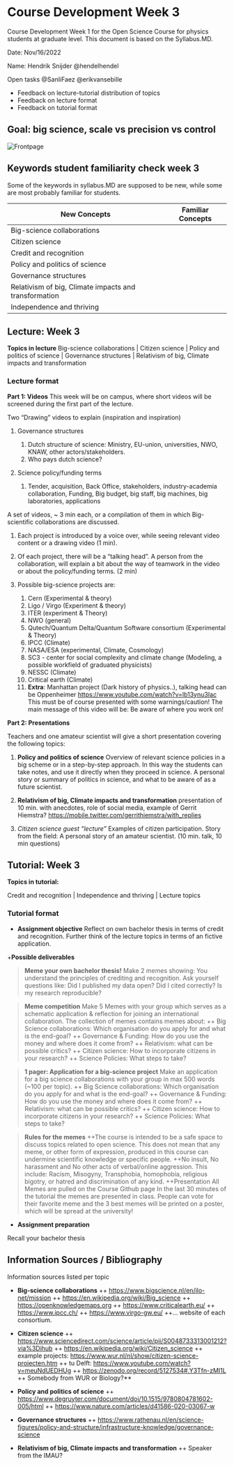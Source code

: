# Course Development Week 3
Course Development Week 1 for the Open Science Course for physics students at graduate level. This document is based on the Syllabus.MD.

Date: Nov/16/2022

Name: Hendrik Snijder @hendelhendel

Open tasks @SanliFaez @erikvansebille
+ Feedback on lecture-tutorial distribution of topics
+ Feedback on lecture format
+ Feedback on tutorial format


## Goal: big science, scale vs precision vs control

![Frontpage](https://github.com/hendelhendel/OS4Physicists/blob/25c496872fc470f2e8701d5c636e4c963edd51f5/CourseDevelopment/Week1/Chapter1.jpg?raw=true)


## Keywords student familiarity check week 3
Some of the keywords in syllabus.MD are supposed to be new, while some are most probably familiar for students.

|**New Concepts**|**Familiar Concepts**|
|----------------|---------------|
|Big-science collaborations ||
|Citizen science ||
|Credit and recognition ||
|Policy and politics of science ||
|Governance structures||
|Relativism of big, Climate impacts and transformation||
|Independence and thriving||


## Lecture: Week 3
**Topics in lecture**
Big-science collaborations | Citizen science | Policy and politics of science | Governance structures | Relativism of big, Climate impacts and transformation


### Lecture format
**Part 1: Videos**
This week will be on campus, where short videos will be screened during the first part of the lecture. 

Two “Drawing” videos to explain (inspiration and inspiration)
1. Governance structures
    1. Dutch structure of science: Ministry, EU-union, universities, NWO, KNAW, other actors/stakeholders. 
    2. Who pays dutch science? 

2. Science policy/funding terms
    1. Tender, acquisition, Back Office, stakeholders, industry-academia collaboration, Funding, Big budget, big staff, big machines, big laboratories, applications


A set of videos, ~ 3 min each, or a compilation of them in which Big-scientific collaborations are discussed. 
1. Each project is introduced  by a voice over, while seeing relevant video content or a drawing video (1 min).
2. Of each project, there will be a “talking head”. A person from the collaboration, will explain a bit about the way of teamwork in the video or about the policy/funding terms. (2 min) 

3. Possible big-science projects are: 
    1. Cern (Experimental & theory)
    2. Ligo / Virgo (Experiment & theory)
    3. ITER (experiment & Theory)
    4. NWO (general)
    5. Qutech/Quantum Delta/Quantum Software consortium (Experimental & Theory)
    6. IPCC (Climate)
    7. NASA/ESA (experimental, Climate, Cosmology)
    8. SC3 - center for social complexity and climate change (Modeling, a possible workfield of graduated physicists)
    9. NESSC (Climate)
    10. Critical earth (Climate)
    11. **Extra**: Manhattan project (Dark history of physics..), talking head can be Oppenheimer https://www.youtube.com/watch?v=lb13ynu3Iac This must be of course presented with some warnings/caution! The main message of this video will be: Be aware of where you work on!


**Part 2: Presentations**

Teachers and one amateur scientist will give a short presentation covering the following topics: 

1. **Policy and politics of science** Overview of relevant science policies in a big scheme or in a step-by-step approach. In this way the students can take notes, and use it directly when they proceed in science.
A personal story or summary of politics in science, and what to be aware of as a future scientist.

2. **Relativism of big, Climate impacts and transformation** 
presentation of 10 min. with anecdotes, role of social media, example of Gerrit Hiemstra? https://mobile.twitter.com/gerrithiemstra/with_replies 

3. *Citizen science guest “lecture”* Examples of citizen participation. Story from the field: A personal story of an amateur scientist. (10 min. talk, 10 min questions)


## Tutorial: Week 3
**Topics in tutorial:**

Credit and recognition | Independence and thriving | Lecture topics 

### Tutorial format
+ **Assignment objective**
Reflect on own bachelor thesis in terms of credit and recognition. Further think of the lecture topics in terms of an fictive application. 

+**Possible deliverables**

>**Meme your own bachelor thesis!** Make 2 memes showing: You understand the principles of crediting and recognition. Ask yourself questions like: Did I published my data open? Did I cited correctly? Is my research reproducible? 

>**Meme competition** Make 5 Memes with your group which serves as a schematic application & reflection for joining an international collaboration. The collection of memes contains memes about: 
++ Big Science collaborations: Which organisation do you apply for and what is the end-goal?
++ Governance & Funding: How do you use the money and where does it come from?
++ Relativism: what can be possible critics?
++ Citizen science: How to incorporate citizens in your research?
++ Science Policies: What steps to take?

>**1 pager: Application for a big-science project** Make an application for a big science collaborations with your group in max 500 words (~100 per topic). 
++ Big Science collaborations: Which organisation do you apply for and what is the end-goal?
++ Governance & Funding: How do you use the money and where does it come from?
++ Relativism: what can be possible critics?
++ Citizen science: How to incorporate citizens in your research?
++ Science Policies: What steps to take?


>**Rules for the memes**
++The course is intended to be a safe space to discuss topics related to open science. This does not mean that any meme, or other form of expression, produced in this course can undermine scientific knowledge or specific people. 
++No insult, No harassment and No other acts of verbal/online aggression. This include: Racism, Misogyny, Transphobia, homophobia, religious bigotry, or hatred and discrimination of any kind. 
++Presentation All Memes are pulled on the Course Github page
In the last 30 minutes of the tutorial the memes are presented in class. People can vote for their favorite meme and the 3 best memes will be printed on a poster, which will be spread at the university! 



+ **Assignment preparation**

Recall your bachelor thesis


## Information Sources / Bibliography
Information sources listed per topic
+ **Big-science collaborations**
  ++ https://www.bigscience.nl/en/ilo-net/mission
  ++ https://en.wikipedia.org/wiki/Big_science 
  ++ https://openknowledgemaps.org
  ++ https://www.criticalearth.eu/
  ++ https://www.ipcc.ch/
  ++ https://www.virgo-gw.eu/
  ++… website of each consortium.
+ **Citizen science**
  ++ https://www.sciencedirect.com/science/article/pii/S0048733313001212?via%3Dihub 
  ++ https://en.wikipedia.org/wiki/Citizen_science 
  ++ example projects: https://www.wur.nl/nl/show/citizen-science-projecten.htm 
  ++ tu Delft: https://www.youtube.com/watch?v=meuNdUEDHUg 
  ++ https://zenodo.org/record/5127534#.Y3Tfn-zMI1L 
  ++ Somebody from WUR or Biology?**
+ **Policy and politics of science**
  ++ https://www.degruyter.com/document/doi/10.1515/9780804781602-005/html
  ++ https://www.nature.com/articles/d41586-020-03067-w 
+ **Governance structures**
  ++ https://www.rathenau.nl/en/science-figures/policy-and-structure/infrastructure-knowledge/governance-science

+ **Relativism of big, Climate impacts and transformation**
  ++ Speaker from the IMAU?

